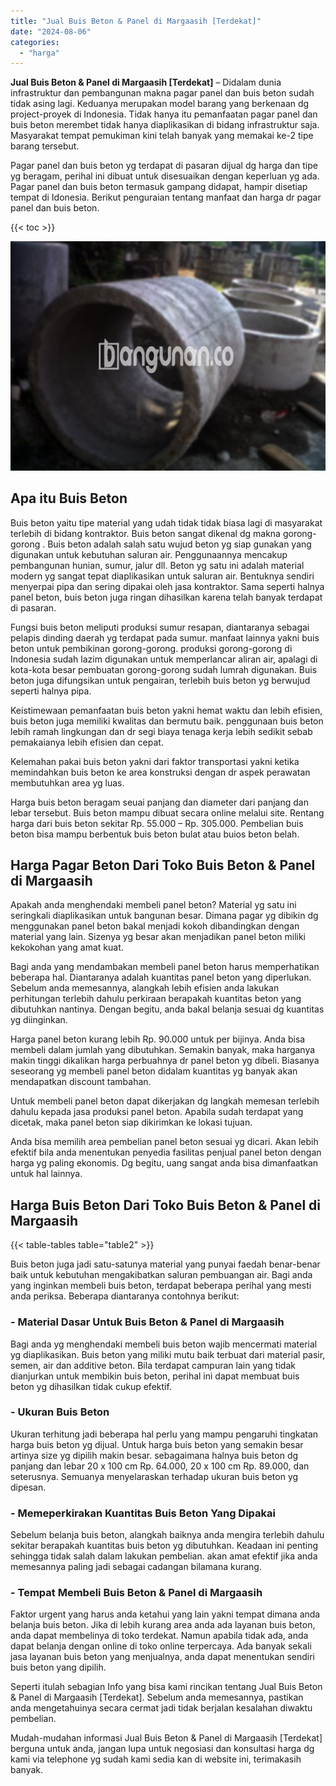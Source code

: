 ```yaml
---
title: "Jual Buis Beton & Panel di Margaasih [Terdekat]"
date: "2024-08-06"
categories: 
  - "harga"
---
```


**Jual Buis Beton & Panel di Margaasih \[Terdekat\]** – Didalam dunia infrastruktur dan pembangunan makna pagar panel dan buis beton sudah tidak asing lagi. Keduanya merupakan model barang yang berkenaan dg project-proyek di Indonesia. Tidak hanya itu pemanfaatan pagar panel dan buis beton merembet tidak hanya diaplikasikan di bidang infrastruktur saja. Masyarakat tempat pemukiman kini telah banyak yang memakai ke-2 tipe barang tersebut.

Pagar panel dan buis beton yg terdapat di pasaran dijual dg harga dan tipe yg beragam, perihal ini dibuat untuk disesuaikan dengan keperluan yg ada. Pagar panel dan buis beton termasuk gampang didapat, hampir disetiap tempat di Idonesia. Berikut penguraian tentang manfaat dan harga dr pagar panel dan buis beton.

{{< toc >}}

![Jual Buis Beton & Panel di Margaasih [Terdekat]](/images/jual-panel-buis-beton-murah-32.png)

## Apa itu Buis Beton

Buis beton yaitu tipe material yang udah tidak tidak biasa lagi di masyarakat terlebih di bidang kontraktor. Buis beton sangat dikenal dg makna gorong-gorong . Buis beton adalah salah satu wujud beton yg siap gunakan yang digunakan untuk kebutuhan saluran air. Penggunaannya mencakup pembangunan hunian, sumur, jalur dll. Beton yg satu ini adalah material modern yg sangat tepat diaplikasikan untuk saluran air. Bentuknya sendiri menyerpai pipa dan sering dipakai oleh jasa kontraktor. Sama seperti halnya panel beton, buis beton juga ringan dihasilkan karena telah banyak terdapat di pasaran.

Fungsi buis beton meliputi produksi sumur resapan, diantaranya sebagai pelapis dinding daerah yg terdapat pada sumur. manfaat lainnya yakni buis beton untuk pembikinan gorong-gorong. produksi gorong-gorong di Indonesia sudah lazim digunakan untuk memperlancar aliran air, apalagi di kota-kota besar pembuatan gorong-gorong sudah lumrah digunakan. Buis beton juga difungsikan untuk pengairan, terlebih buis beton yg berwujud seperti halnya pipa.

Keistimewaan pemanfaatan buis beton yakni hemat waktu dan lebih efisien, buis beton juga memiliki kwalitas dan bermutu baik. penggunaan buis beton lebih ramah lingkungan dan dr segi biaya tenaga kerja lebih sedikit sebab pemakaianya lebih efisien dan cepat.

Kelemahan pakai buis beton yakni dari faktor transportasi yakni ketika memindahkan buis beton ke area konstruksi dengan dr aspek perawatan membutuhkan area yg luas.

Harga buis beton beragam seuai panjang dan diameter dari panjang dan lebar tersebut. Buis beton mampu dibuat secara online melalui site. Rentang harga dari buis beton sekitar Rp. 55.000 – Rp. 305.000. Pembelian buis beton bisa mampu berbentuk buis beton bulat atau buios beton belah.

## Harga Pagar Beton Dari Toko Buis Beton & Panel di Margaasih

Apakah anda menghendaki membeli panel beton? Material yg satu ini seringkali diaplikasikan untuk bangunan besar. Dimana pagar yg dibikin dg menggunakan panel beton bakal menjadi kokoh dibandingkan dengan material yang lain. Sizenya yg besar akan menjadikan panel beton miliki kekokohan yang amat kuat.

Bagi anda yang mendambakan membeli panel beton harus memperhatikan beberapa hal. Diantaranya adalah kuantitas panel beton yang diperlukan. Sebelum anda memesannya, alangkah lebih efisien anda lakukan perhitungan terlebih dahulu perkiraan berapakah kuantitas beton yang dibutuhkan nantinya. Dengan begitu, anda bakal belanja sesuai dg kuantitas yg diinginkan.

Harga panel beton kurang lebih Rp. 90.000 untuk per bijinya. Anda bisa membeli dalam jumlah yang dibutuhkan. Semakin banyak, maka harganya makin tinggi dikalikan harga perbuahnya dr panel beton yg dibeli. Biasanya seseorang yg membeli panel beton didalam kuantitas yg banyak akan mendapatkan discount tambahan.

Untuk membeli panel beton dapat dikerjakan dg langkah memesan terlebih dahulu kepada jasa produksi panel beton. Apabila sudah terdapat yang dicetak, maka panel beton siap dikirimkan ke lokasi tujuan.

Anda bisa memilih area pembelian panel beton sesuai yg dicari. Akan lebih efektif bila anda menentukan penyedia fasilitas penjual panel beton dengan harga yg paling ekonomis. Dg begitu, uang sangat anda bisa dimanfaatkan untuk hal lainnya.

## Harga Buis Beton Dari Toko Buis Beton & Panel di Margaasih

{{< table-tables table="table2" >}}

Buis beton juga jadi satu-satunya material yang punyai faedah benar-benar baik untuk kebutuhan mengakibatkan saluran pembuangan air. Bagi anda yang inginkan membeli buis beton, terdapat beberapa perihal yang mesti anda periksa. Beberapa diantaranya contohnya berikut:

### \- Material Dasar Untuk Buis Beton & Panel di Margaasih

Bagi anda yg menghendaki membeli buis beton wajib mencermati material yg diaplikasikan. Buis beton yang miliki mutu baik terbuat dari material pasir, semen, air dan additive beton. Bila terdapat campuran lain yang tidak dianjurkan untuk membikin buis beton, perihal ini dapat membuat buis beton yg dihasilkan tidak cukup efektif.

### \- Ukuran Buis Beton

Ukuran terhitung jadi beberapa hal perlu yang mampu pengaruhi tingkatan harga buis beton yg dijual. Untuk harga buis beton yang semakin besar artinya size yg dipilih makin besar. sebagaimana halnya buis beton dg panjang dan lebar 20 x 100 cm Rp. 64.000, 20 x 100 cm Rp. 89.000, dan seterusnya. Semuanya menyelaraskan terhadap ukuran buis beton yg dipesan.

### \- Memeperkirakan Kuantitas Buis Beton Yang Dipakai

Sebelum belanja buis beton, alangkah baiknya anda mengira terlebih dahulu sekitar berapakah kuantitas buis beton yg dibutuhkan. Keadaan ini penting sehingga tidak salah dalam lakukan pembelian. akan amat efektif jika anda memesannya paling jadi sebagai cadangan bilamana kurang.

### \- Tempat Membeli Buis Beton & Panel di Margaasih

Faktor urgent yang harus anda ketahui yang lain yakni tempat dimana anda belanja buis beton. Jika di lebih kurang area anda ada layanan buis beton, anda dapat membelinya di toko terdekat. Namun apabila tidak ada, anda dapat belanja dengan online di toko online terpercaya. Ada banyak sekali jasa layanan buis beton yang menjualnya, anda dapat menentukan sendiri buis beton yang dipilih.

Seperti itulah sebagian Info yang bisa kami rincikan tentang Jual Buis Beton & Panel di Margaasih \[Terdekat\]. Sebelum anda memesannya, pastikan anda mengetahuinya secara cermat jadi tidak berjalan kesalahan diwaktu pembelian.

Mudah-mudahan informasi Jual Buis Beton & Panel di Margaasih \[Terdekat\] berguna untuk anda, jangan lupa untuk negosiasi dan konsultasi harga dg kami via telephone yg sudah kami sedia kan di website ini, terimakasih banyak.
